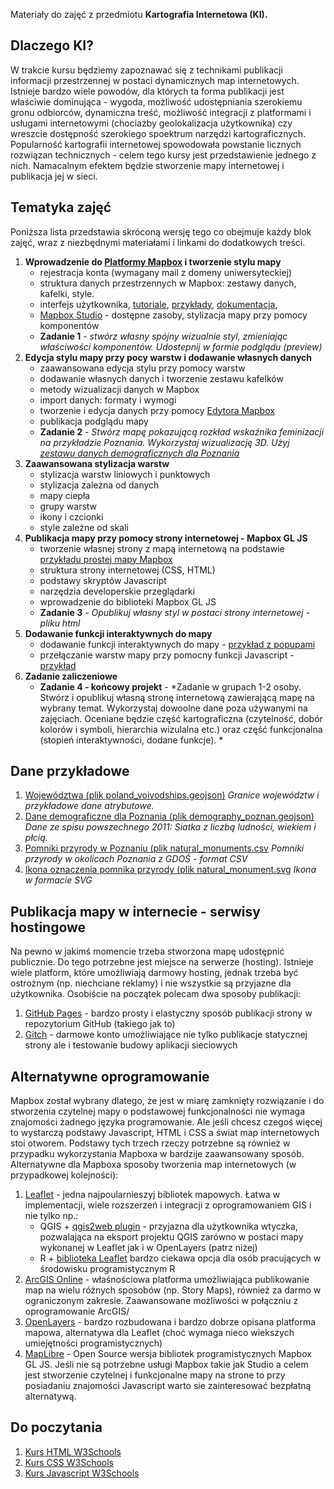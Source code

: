 Materiały do zajęć z przedmiotu **Kartografia Internetowa (KI).** 

## Dlaczego KI?
W trakcie kursu będziemy zapoznawać się z technikami publikacji informacji przestrzennej w postaci dynamicznych map internetowych. Istnieje bardzo wiele powodów, dla których ta forma publikacji jest właściwie dominująca - wygoda, możliwość udostępniania szerokiemu gronu odbiorców, dynamiczna treść, możliwość integracji z platformami i usługami internetowymi (chociażby geolokalizacja użytkownika) czy wreszcie dostępność szerokiego spoektrum narzędzi kartograficznych. Popularność kartografii internetowej spowodowała powstanie licznych rozwiązan technicznych - celem tego kursy jest przedstawienie jednego z nich. Namacalnym efektem będzie stworzenie mapy internetowej i publikacja jej w sieci.   


## Tematyka zajęć
Poniższa lista przedstawia skróconą wersję tego co obejmuje każdy blok zajęć, wraz z niezbędnymi materiałami i linkami do dodatkowych treści. 

1. **Wprowadzenie do [Platformy Mapbox](https://www.mapbox.com/) i tworzenie stylu mapy**
   - rejestracja konta (wymagany mail z domeny uniwersyteckiej)
   - struktura danych przestrzennych w Mapbox: zestawy danych, kafelki, style.
   - interfejs użytkownika, [tutoriale](https://docs.mapbox.com/help/tutorials/), [przykłady](https://docs.mapbox.com/mapbox-gl-js/example/), [dokumentacja](https://docs.mapbox.com/), 
   - [Mapbox Studio](https://studio.mapbox.com/) - dostępne zasoby, stylizacja mapy przy pomocy komponentów
   - **Zadanie 1** - *stwórz własny spójny wizualnie styl, zmieniając właściwości komponentów. Udostepnij w formie podglądu (preview)* 
2. **Edycja stylu mapy przy pocy warstw i dodawanie własnych danych**
   - zaawansowana edycja stylu przy pomocy warstw
   - dodawanie własnych danych i tworzenie zestawu kafelków
   - metody wizualizacji danych w Mapbox
   - import danych: formaty i wymogi
   - tworzenie i edycja danych przy pomocy [Edytora Mapbox](https://studio.mapbox.com/datasets/)
   - publikacja podglądu mapy
   - **Zadanie 2** - *Stwórz mapę pokazującą rozkład wskaźnika feminizacji na przykładzie Poznania. Wykorzystaj wizualizację 3D. Użyj [zestawu danych demograficznych dla Poznania](https://raw.githubusercontent.com/mrzeszewski/kartografia_internetowa/main/dane/demography_poznan.geojson)*
3. **Zaawansowana stylizacja warstw**
   - stylizacja warstw liniowych i punktowych
   - stylizacja zależna od danych
   - mapy ciepła
   - grupy warstw
   - ikony i czcionki
   - style zależne od skali
4. **Publikacja mapy przy pomocy strony internetowej - Mapbox GL JS**
   - tworzenie własnej strony z mapą internetową na podstawie [przykładu prostej mapy Mapbox](https://docs.mapbox.com/mapbox-gl-js/example/simple-map/)
   - struktura strony internetowej (CSS, HTML)
   - podstawy skryptów Javascript
   - narzędzia developerskie przeglądarki
   - wprowadzenie do biblioteki Mapbox GL JS
   - **Zadanie 3** - *Opublikuj własny styl w postaci strony internetowej - pliku html*
5. **Dodawanie funkcji interaktywnych do mapy**
   - dodawanie funkcji interaktywnych do mapy - [przykład z popupami](https://docs.mapbox.com/mapbox-gl-js/example/popup-on-click/)
   - przełączanie warstw mapy przy pomocny funkcji Javascript - [przykład](https://docs.mapbox.com/mapbox-gl-js/example/toggle-layers/)
6. **Zadanie zaliczeniowe**
   - **Zadanie 4 - końcowy projekt** - *Zadanie w grupach 1-2 osoby. Stwórz i opublikuj własną stronę internetową zawierającą mapę na wybrany temat. Wykorzystaj dowoolne dane poza używanymi na zajęciach. Oceniane będzie część kartograficzna (czytelność, dobór kolorów i symboli, hierarchia wizulalna etc.) oraz część funkcjonalna (stopień interaktywności, dodane funkcje). *

## Dane przykładowe

1. [Województwa (plik poland_voivodships.geojson)](https://raw.githubusercontent.com/mrzeszewski/kartografia_internetowa/main/dane/poland_voivodships.geojson)
_Granice województw i przykładowe dane atrybutowe._
2. [Dane demograficzne dla Poznania (plik demography_poznan.geojson)](https://raw.githubusercontent.com/mrzeszewski/kartografia_internetowa/main/dane/demography_poznan.geojson)
_Dane ze spisu powszechnego 2011: Siatka z liczbą ludności, wiekiem i płcią._
3. [Pomniki przyrody w Poznaniu (plik natural_monuments.csv](https://raw.githubusercontent.com/mrzeszewski/kartografia_internetowa/main/dane/natural_monuments.csv)
_Pomniki przyrody w okolicach Poznania z  GDOŚ - format CSV_
3. [Ikona oznaczenia pomnika przyrody (plik natural_monument.svg](https://raw.githubusercontent.com/mrzeszewski/kartografia_internetowa/main/dane/natural_monument.svg)
_Ikona w formacie SVG_

## Publikacja mapy w internecie - serwisy hostingowe
Na pewno w jakimś momencie trzeba stworzona mapę udostępnić publicznie. Do tego potrzebne jest miejsce na serwerze (hosting). Istnieje wiele platform, które umożliwiają darmowy hosting, jednak trzeba być ostrożnym (np. niechciane reklamy) i nie wszystkie są przyjazne dla użytkownika. Osobiście na początek polecam dwa sposoby publikacji:

1. [GitHub Pages](https://pages.github.com/) - bardzo prosty i elastyczny sposób publikacji strony w repozytorium GitHub (takiego jak to)
2. [Gitch](https://glitch.com/) - darmowe konto umożliwiające nie tylko publikacje statycznej strony ale i testowanie budowy aplikacji sieciowych 


## Alternatywne oprogramowanie
Mapbox został wybrany dlatego, że jest w miarę zamknięty rozwiązanie i do stworzenia czytelnej mapy o podstawowej funkcjonalności nie wymaga znajomości żadnego języka programowanie. Ale jeśli chcesz czegoś więcej to wystarczą podstawy Javascript, HTML i CSS a świat map internetowych stoi otworem. Podstawy tych trzech rzeczy potrzebne są również w przypadku wykorzystania Mapboxa w bardzije zaawansowany sposób. Alternatywne dla Mapboxa sposoby tworzenia map internetowych (w przypadkowej kolejności):

1. [Leaflet](https://leafletjs.com/) - jedna najpoularnieszyj bibliotek mapowych. Łatwa w implementacji, wiele rozszerzeń i integracji z oprogramowaniem GIS i nie tylko np.:
   - QGIS + [qgis2web plugin](https://plugins.qgis.org/plugins/qgis2web/) - przyjazna dla użytkownika wtyczka, pozwalająca na eksport projektu QGIS zarówno w postaci mapy wykonanej w Leaflet jak i w OpenLayers (patrz niżej)
   - R + [biblioteka Leaflet](https://rstudio.github.io/leaflet/) bardzo ciekawa opcja dla osób pracujących w środowisku programistycznym R
2. [ArcGIS Online](https://www.arcgis.com/index.html) - właśnościowa platforma umożliwiająca publikowanie map na wielu różnych sposobów (np. Story Maps), również za darmo w ograniczonym zakresie. Zaawansowane możliwości w połączniu z oprogramowanie ArcGIS/
3. [OpenLayers](https://openlayers.org/) - bardzo rozbudowana i bardzo dobrze opisana platforma mapowa, alternatywa dla Leaflet (choć wymaga nieco wiekszych umiejętności programistycznych)
4. [MapLibre](https://maplibre.org/) - Open Source wersja bibliotek programistycznych Mapbox GL JS. Jeśli nie są potrzebne usługi Mapbox takie jak Studio a celem jest stworzenie czytelnej i funkcjonalne mapy na strone to przy posiadaniu znajomości Javascript warto sie zainteresować bezpłatną alternatywą.


## Do poczytania

1. [Kurs HTML W3Schools](https://www.w3schools.com/html/)
2. [Kurs CSS W3Schools](https://www.w3schools.com/css/)
3. [Kurs Javascript W3Schools](https://www.w3schools.com/js/)


